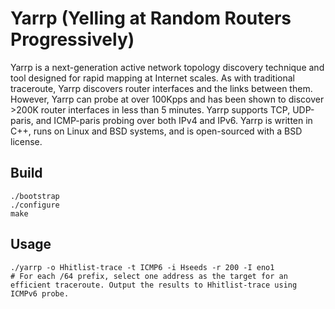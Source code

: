 Yarrp (Yelling at Random Routers Progressively)
=========

Yarrp is a next-generation active network topology discovery technique and tool
designed for rapid mapping at Internet scales. As with traditional traceroute,
Yarrp discovers router interfaces and the links between them. However, Yarrp
can probe at over 100Kpps and has been shown to discover >200K router
interfaces in less than 5 minutes. Yarrp supports TCP, UDP-paris, and
ICMP-paris probing over both IPv4 and IPv6. Yarrp is written in C++, runs on
Linux and BSD systems, and is open-sourced with a BSD license.

## Build

```shell
./bootstrap
./configure
make
```

## Usage

```shell
./yarrp -o Hhitlist-trace -t ICMP6 -i Hseeds -r 200 -I eno1 
# For each /64 prefix, select one address as the target for an efficient traceroute. Output the results to Hhitlist-trace using ICMPv6 probe.
```
